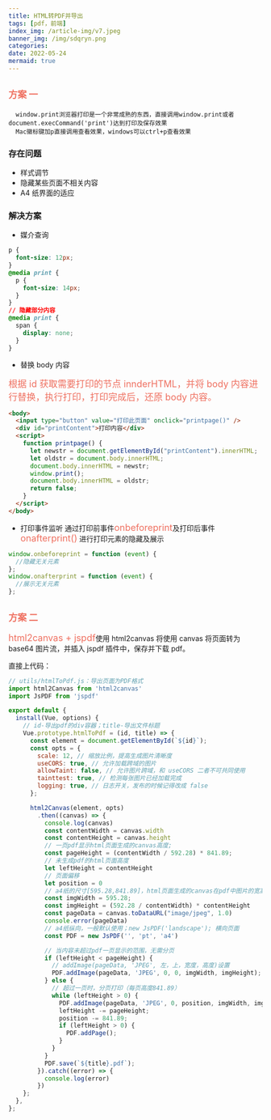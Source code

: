```yaml
---
title: HTML转PDF并导出
tags: [pdf，前端]
index_img: /article-img/v7.jpeg
banner_img: /img/sdqryn.png
categories:
date: 2022-05-24
mermaid: true
---
```


## <font color="#ef7060" size=4 face="">方案 一 </font>
  <!-- more -->
```
  window.print浏览器打印是一个非常成熟的东西，直接调用window.print或者document.execCommand('print')达到打印及保存效果
  Mac徽标键加p直接调用查看效果，windows可以ctrl+p查看效果

```

### 存在问题

- 样式调节
- 隐藏某些页面不相关内容
- A4 纸界面的适应

### 解决方案

- 媒介查询

```css
p {
  font-size: 12px;
}
@media print {
  p {
    font-size: 14px;
  }
}
// 隐藏部分内容
@media print {
  span {
    display: none;
  }
}
```

- 替换 body 内容

<font color="#ef7060" size=4 face="">根据 id 获取需要打印的节点 innderHTML，并将 body 内容进行替换，执行打印，打印完成后，还原 body 内容。</font>

```html
<body>
  <input type="button" value="打印此页面" onclick="printpage()" />
  <div id="printContent">打印内容</div>
  <script>
    function printpage() {
      let newstr = document.getElementById("printContent").innerHTML;
      let oldstr = document.body.innerHTML;
      document.body.innerHTML = newstr;
      window.print();
      document.body.innerHTML = oldstr;
      return false;
    }
  </script>
</body>
```

- 打印事件监听
  通过打印前事件<font color="#ef7060" size=4 face="">onbeforeprint</font>及打印后事件<font color="#ef7060" size=4 face="">onafterprint()</font> 进行打印元素的隐藏及展示

```js
window.onbeforeprint = function (event) {
  //隐藏无关元素
};
window.onafterprint = function (event) {
  //展示无关元素
};
```

## <font color="#ef7060" size=4 face="">方案 二 </font>

<font color="#ef7060" size=4 face=""> html2canvas + jspdf</font>使用 html2canvas 将使用 canvas 将页面转为 base64 图片流，并插入 jspdf 插件中，保存并下载 pdf。

直接上代码：

```js
// utils/htmlToPdf.js：导出页面为PDF格式
import html2Canvas from 'html2canvas'
import JsPDF from 'jspdf'

export default {
  install(Vue, options) {
    // id-导出pdf的div容器；title-导出文件标题
    Vue.prototype.htmlToPdf = (id, title) => {
      const element = document.getElementById(`${id}`);
      const opts = {
        scale: 12, // 缩放比例，提高生成图片清晰度
        useCORS: true, // 允许加载跨域的图片
        allowTaint: false, // 允许图片跨域，和 useCORS 二者不可共同使用
        tainttest: true, // 检测每张图片已经加载完成
        logging: true, // 日志开关，发布的时候记得改成 false
      };

      html2Canvas(element, opts)
        .then((canvas) => {
          console.log(canvas)
          const contentWidth = canvas.width
          const contentHeight = canvas.height
          // 一页pdf显示html页面生成的canvas高度;
          const pageHeight = (contentWidth / 592.28) * 841.89;
          // 未生成pdf的html页面高度
          let leftHeight = contentHeight
          // 页面偏移
          let position = 0
          // a4纸的尺寸[595.28,841.89]，html页面生成的canvas在pdf中图片的宽高
          const imgWidth = 595.28;
          const imgHeight = (592.28 / contentWidth) * contentHeight
          const pageData = canvas.toDataURL("image/jpeg", 1.0)
          console.error(pageData)
          // a4纸纵向，一般默认使用；new JsPDF('landscape'); 横向页面
          const PDF = new JsPDF('', 'pt', 'a4')

          // 当内容未超过pdf一页显示的范围，无需分页
          if (leftHeight < pageHeight) {
            // addImage(pageData, 'JPEG', 左，上，宽度，高度)设置
            PDF.addImage(pageData, 'JPEG', 0, 0, imgWidth, imgHeight);
          } else {
            // 超过一页时，分页打印（每页高度841.89）
            while (leftHeight > 0) {
              PDF.addImage(pageData, 'JPEG', 0, position, imgWidth, imgHeight);
              leftHeight -= pageHeight;
              position -= 841.89;
              if (leftHeight > 0) {
                PDF.addPage();
              }
            }
          }
          PDF.save(`${title}.pdf`);
        }).catch((error) => {
          console.log(error)
        })
    };
  },
};
```

